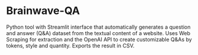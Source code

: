 # Brainwave-QA
Python tool with Streamlit interface that automatically generates a question and answer (Q&amp;A) dataset from the textual content of a website. Uses Web Scraping for extraction and the OpenAI API to create customizable Q&amp;As by tokens, style and quantity. Exports the result in CSV.
